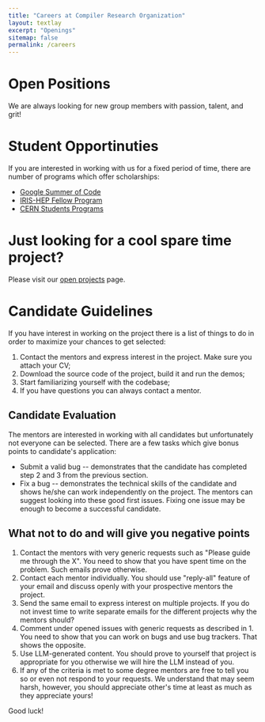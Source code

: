```yaml
---
title: "Careers at Compiler Research Organization"
layout: textlay
excerpt: "Openings"
sitemap: false
permalink: /careers
---
```


# Open Positions

We are always looking for new group members with passion, talent, and grit!

# Student Opportinuties

If you are interested in working with us for a fixed period of time, there are
number of programs which offer scholarships:

* [Google Summer of Code](https://summerofcode.withgoogle.com/how-it-works/)
* [IRIS-HEP Fellow Program](https://iris-hep.org/fellows.html)
* [CERN Students Programs](https://careers.cern/students)

# Just looking for a cool spare time project?

Please visit our [open projects](/open_projects) page.

# Candidate Guidelines

If you have interest in working on the project there is a list of things to do in order to maximize your chances to get selected:

1. Contact the mentors and express interest in the project. Make sure you attach your CV;
2. Download the source code of the project, build it and run the demos;
3. Start familiarizing yourself with the codebase;
4. If you have questions you can always contact a mentor.

## Candidate Evaluation

The mentors are interested in working with all candidates but unfortunately not everyone can be selected. There are a few tasks which give bonus points to candidate's application:

- Submit a valid bug -- demonstrates that the candidate has completed step 2 and 3 from the previous section.
- Fix a bug -- demonstrates the technical skills of the candidate and shows he/she can work independently on the project. The mentors can suggest looking into these good first issues. Fixing one issue may be enough to become a successful candidate.

## What not to do and will give you negative points

1. Contact the mentors with very generic requests such as "Please guide me through the X". You need to show that you have spent time on the problem. Such emails prove otherwise.
2. Contact each mentor individually. You should use "reply-all" feature of your email and discuss openly with your prospective mentors the project.
3. Send the same email to express interest on multiple projects. If you do not invest time to write separate emails for the different projects why the mentors should?
4. Comment under opened issues with generic requests as described in 1. You need to show that you can work on bugs and use bug trackers. That shows the opposite.
5. Use LLM-generated content. You should prove to yourself that project is appropriate for you otherwise we will hire the LLM instead of you.
6. If any of the criteria is met to some degree mentors are free to tell you so or even not respond to your requests. We understand that may seem harsh, however, you should appreciate other's time at least as much as they appreciate yours!

Good luck!